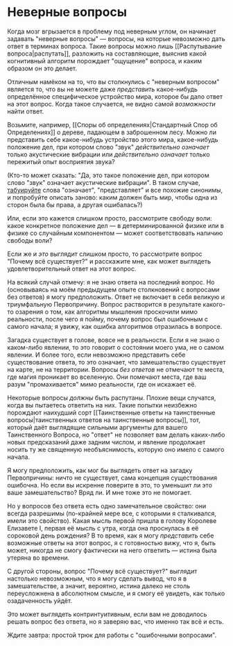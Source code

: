 # Неверные вопросы
Когда мозг вгрызается в проблему под неверным углом, он начинает задавать "неверные вопросы" — вопросы, на которые невозможно дать ответ в терминах вопроса. Такие вопросы можно лишь [[Распутывание вопроса|распутать]], разложить на составляющие, выяснив какой когнитивный алгоритм порождает "ощущение" вопроса, и каким образом он это делает.

Отличным намёком на то, что вы столкнулись с "неверным вопросом" является то, что вы не можете даже _представить_ какое-нибудь определённое специфическое устройство мира, которое бы дало ответ на этот вопрос. Когда такое случается, не видно самой _возможности_ найти ответ.

Возьмите, например, [[Споры об определениях|Стандартный Спор об Определениях]] о дереве, падающем в заброшенном лесу. Можно ли представить себе какое-нибудь устройство этого мира, какое-нибудь положение дел, при котором слово "звук" _действительно означает_ только акустические вибрации или _действительно означает_ только пережитый опыт восприятия звука?

(Кто-то может сказать: "Да, это такое положение дел, при котором слово "звук" означает акустические вибрации". В таком случае, [табуируйте](http://lesswrong.com/lw/nv/replace_the_symbol_with_the_substance/) слова "означает", "представляет" и все похожие синонимы, и попробуйте описать заново: каким должен быть мир, чтобы одна из сторон была бы права, а другая ошибалась?)

Или, если это кажется слишком просто, рассмотрите свободу воли: какое конкретное положение дел — в детерминированной физике или в физике со случайным компонентом — может соответствовать наличию свободы воли?

Если же и _это_ выглядит слишком просто, то рассмотрите вопрос "Почему всё существует?" и расскажите мне, как может выглядеть удовлетворительный ответ на этот вопрос.

На всякий случай отмечу: я не знаю ответа на последний вопрос. Но (основываясь на моём предыдущем опыте столкновений с вопросами без ответов) я могу предположить. Ответ не включает в себя великую и триумфальную Первопричину. Вопрос растворится в результате какого-то озарения о том, как алгоритмы мышления проскочили мимо реальности, после чего я пойму, почему вопрос был ошибочным с самого начала; я увижу, как ошибка алгоритмов отразилась в вопросе.

Загадка существует в голове, вовсе не в реальности. Если я не знаю о каком-либо явлении, то это говорит о состоянии моего ума, не о самом явлении. И более того, если невозможно представить себе существование ответа, то это означает, что замешательство существует на карте, не на территории. Вопросы _без ответов_ не отмечают те места, где магия проникает во вселенную. Они помечают места, где ваш разум "промахивается" мимо реальности, где он искажает её.

Некоторые вопросы _должны_ быть распутаны. Плохие вещи случатся, когда вы пытаетесь ответить на них. Такие попытки неизбежно порождают наихудший сорт [[Таинственные ответы на таинственные вопросы|таинственных ответов на таинственные вопросы]], тот, который даёт выглядящие сильными аргументы для вашего Таинственного Вопроса, но "ответ" не позволяет вам делать каких-либо новых предсказаний даже задним числом, и явление продолжает носить ту же священную необъяснимость, которую оно имело с самого начала.

Я могу предположить, как мог бы выглядеть ответ на загадку Первопричины: ничто не существует, сама концепция существования ошибочна. Но если вы искренне поверите в это, то уменьшит ли это ваше замешательство? Вряд ли. И мне тоже это не помогает.

Но у вопросов без ответа есть одно замечательное свойство: они всегда разрешимы (по-крайней мере все, с которыми я сталкивался, имели это свойство). Какая мысль первой пришла в голову Королеве Елизавете I, первая её мысль с утра, когда она проснулась в её сороковой день рождения? В то время, как я могу _представить_ себе возможные ответы на этот вопрос, я с готовностью вижу, что я, быть может, никогда не смогу фактически на него ответить — истина была утеряна во времени.

С другой стороны, вопрос "Почему всё существует?" выглядит настолько невозможным, что я могу сделать вывод, что я в замешательстве, а значит, вероятно, истина далеко не столь переусложнена в абсолютном смысле, и я смогу её увидеть, как только озадаченность уйдёт.

Это может выглядеть контринтуитивным, если вам не доводилось решать вопрос без ответа, но я заверяю вас, что именно так всё и есть.

Ждите завтра: простой трюк для работы с "ошибочными вопросами".
